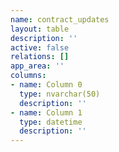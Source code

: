 ```yaml
---
name: contract_updates
layout: table
description: ''
active: false
relations: []
app_area: ''
columns:
- name: Column 0
  type: nvarchar(50)
  description: ''
- name: Column 1
  type: datetime
  description: ''
---
```


